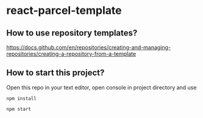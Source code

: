 # react-parcel-template

## How to use repository templates?
https://docs.github.com/en/repositories/creating-and-managing-repositories/creating-a-repository-from-a-template

## How to start this project?
Open this repo in your text editor, open console in project directory and use

```npm install```

```npm start```
